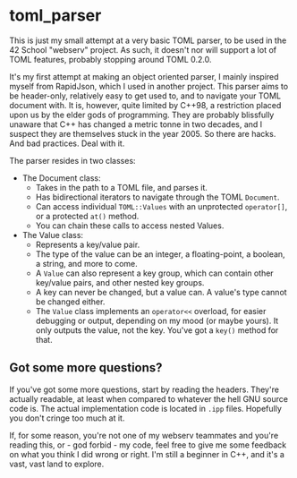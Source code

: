 # toml_parser
This is just my small attempt at a very basic TOML parser, to be used in the 42 School "webserv" project. As such, it doesn't nor will support a lot of TOML features, probably stopping around TOML 0.2.0.

It's my first attempt at making an object oriented parser, I mainly inspired myself from RapidJson, which I used in another project. This parser aims to be header-only, relatively easy to get used to, and to navigate your TOML document with. It is, however, quite limited by C++98, a restriction placed upon us by the elder gods of programming. They are probably blissfully unaware that C++ has changed a metric tonne in two decades, and I suspect they are themselves stuck in the year 2005. So there are hacks. And bad practices. Deal with it.

The parser resides in two classes:
- The Document class:
  - Takes in the path to a TOML file, and parses it.
  - Has bidirectional iterators to navigate through the TOML `Document`.
  - Can access individual `TOML::Values` with an unprotected `operator[]`, or a protected `at()` method.
  - You can chain these calls to access nested Values.
- The Value class:
  - Represents a key/value pair.
  - The type of the value can be an integer, a floating-point, a boolean, a string, and more to come.
  - A `Value` can also represent a key group, which can contain other key/value pairs, and other nested key groups.
  - A key can never be changed, but a value can. A value's type cannot be changed either.
  - The `Value` class implements an `operator<<` overload, for easier debugging or output, depending on my mood (or maybe yours). It only outputs the value, not the key. You've got a `key()` method for that.

## Got some more questions?
If you've got some more questions, start by reading the headers. They're actually readable, at least when compared to whatever the hell GNU source code is. The actual implementation code is located in `.ipp` files. Hopefully you don't cringe too much at it.

If, for some reason, you're not one of my webserv teammates and you're reading this, or - god forbid - my code, feel free to give me some feedback on what you think I did wrong or right. I'm still a beginner in C++, and it's a vast, vast land to explore.
